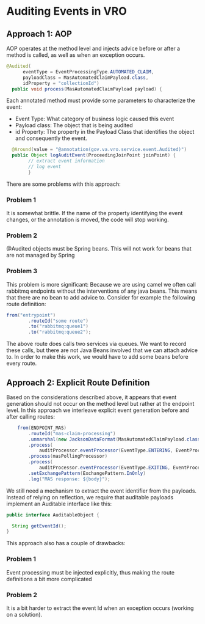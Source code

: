 # Auditing Events in VRO

## Approach 1: AOP

AOP operates at the method level and injects advice before or after 
a method is called, as well as when an exception occurs.

```java
@Audited(
      eventType = EventProcessingType.AUTOMATED_CLAIM,
      payloadClass = MasAutomatedClaimPayload.class,
      idProperty = "collectionId")
  public void process(MasAutomatedClaimPayload payload) {
```
Each annotated method must provide some parameters to characterize the event:

- Event Type: What category of business logic caused this event
- Payload class: The object that is being audited
- id Property: The property in the Payload Class that identifies the object and consequently the event.


```java
  @Around(value = "@annotation(gov.va.vro.service.event.Audited)")
  public Object logAuditEvent(ProceedingJoinPoint joinPoint) {
        // extract event information
        // log event
        }
```

There are some problems with this approach:

### Problem 1 
It is somewhat brittle. If the name of the property identifying the event changes, or the annotation is moved, the code will stop working. 
### Problem 2
@Audited objects must be Spring beans. This will not work for beans that are not managed by Spring 
### Problem 3
This problem is more significant: 
Because we are using camel we often call rabbitmq endpoints without the interventions of any java beans. 
This means that there are no bean to add advice to. 
Consider for example the following route definition:

```java
from("entrypoint")
        .routeId("some route")
        .to("rabbitmq:queue1")
        .to("rabbitmq:queue2");
```
The above route does calls two services via queues. 
We want to record these calls, but there are not Java Beans involved that we can attach advice to.
In order to make this work, we would have to add some beans before every route.

## Approach 2: Explicit Route Definition

Based on the considerations described above, 
it appears that event generation should not occur on the method level but rather at the endpoint level.
In this approach we interleave explicit event generation before and after calling routes:

```java
    from(ENDPOINT_MAS)
        .routeId("mas-claim-processing")
        .unmarshal(new JacksonDataFormat(MasAutomatedClaimPayload.class))
        .process(
            auditProcessor.eventProcessor(EventType.ENTERING, EventProcessingType.AUTOMATED_CLAIM))
        .process(masPollingProcessor)
        .process(
            auditProcessor.eventProcessor(EventType.EXITING, EventProcessingType.AUTOMATED_CLAIM))
        .setExchangePattern(ExchangePattern.InOnly)
        .log("MAS response: ${body}");
```

We still need a mechanism to extract the event identifier from the payloads.
Instead of relying on reflection, we require that auditable payloads implement an Auditable interface like this:

```java
public interface AuditableObject {

  String getEventId();
}

```

This approach also has a couple of drawbacks:

### Problem 1
Event processing must be injected explicitly, thus making the route definitions a bit more complicated

### Problem 2
It is a bit harder to extract the event Id when an exception occurs
(working on a solution).